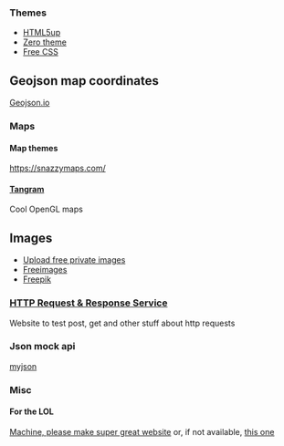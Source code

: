 ### Themes
* [HTML5up](https://html5up.net)
* [Zero theme](http://www.zerotheme.com)
* [Free CSS](http://www.free-css.com/free-css-templates)

## Geojson map coordinates
[Geojson.io](http://geojson.io/)

### Maps
#### Map themes
https://snazzymaps.com/

#### [Tangram](https://mapzen.com/products/tangram/)
Cool OpenGL maps


## Images
* [Upload free private images](https://imagebin.ca/#!advanced)
* [Freeimages](http://www.freeimages.com)
* [Freepik](https://www.freepik.com)

### [HTTP Request & Response Service](https://httpbin.org/) 
Website to test post, get and other stuff about http requests

### Json mock api
[myjson](myjson.com)


### Misc
#### For the LOL
[Machine, please make super great website](https://imgur.com/GcZFBaT)
or, if not available, [this one](https://pichoster.net/images/2017/07/09/c955c1d033cb6a7752e7db5fea2d1674.png)